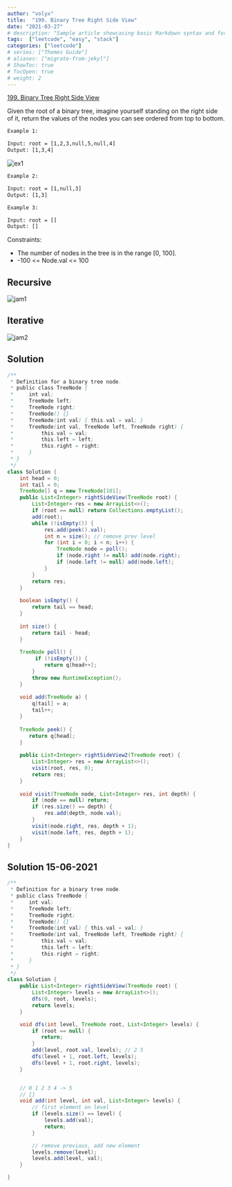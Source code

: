 ```yaml
---
author: "volyx"
title:  "199. Binary Tree Right Side View"
date: "2021-03-27"
# description: "Sample article showcasing basic Markdown syntax and formatting for HTML elements."
tags:  ["leetcode", "easy", "stack"]
categories: ["leetcode"]
# series: ["Themes Guide"]
# aliases: ["migrate-from-jekyl"]
# ShowToc: true
# TocOpen: true
# weight: 2
---
```


[199. Binary Tree Right Side View](https://leetcode.com/problems/binary-tree-right-side-view/)

Given the root of a binary tree, imagine yourself standing on the right side of it, return the values of the nodes you can see ordered from top to bottom.

```txt
Example 1:

Input: root = [1,2,3,null,5,null,4]
Output: [1,3,4]
```

![ex1](/images/2021-03-27-ex1.jpg)

```txt
Example 2:

Input: root = [1,null,3]
Output: [1,3]
```

```txt
Example 3:

Input: root = []
Output: []
```

Constraints:

- The number of nodes in the tree is in the range [0, 100].
- -100 <= Node.val <= 100

## Recursive

![jam1](/images/199_Binary_Tree_Right_Side_View-recurcsive.png)

## Iterative

![jam2](/images/199_Binary_Tree_Right_Side_View-iterative.png)

## Solution

```java
/**
 * Definition for a binary tree node.
 * public class TreeNode {
 *     int val;
 *     TreeNode left;
 *     TreeNode right;
 *     TreeNode() {}
 *     TreeNode(int val) { this.val = val; }
 *     TreeNode(int val, TreeNode left, TreeNode right) {
 *         this.val = val;
 *         this.left = left;
 *         this.right = right;
 *     }
 * }
 */
class Solution {
    int head = 0;
    int tail = 0;
    TreeNode[] q = new TreeNode[101];
    public List<Integer> rightSideView(TreeNode root) {
        List<Integer> res = new ArrayList<>();
        if (root == null) return Collections.emptyList();
        add(root);
        while (!isEmpty()) {
            res.add(peek().val);
            int n = size(); // remove prev level
            for (int i = 0; i < n; i++) {
                TreeNode node = poll();
                if (node.right != null) add(node.right);
                if (node.left != null) add(node.left);
            }
        }
        return res;
    }
    
    boolean isEmpty() {
        return tail == head;
    }
    
    int size() {
        return tail - head;
    }
    
    TreeNode poll() {
         if (!isEmpty()) {
            return q[head++];
        }
        throw new RuntimeException();
    }
    
    void add(TreeNode a) {
        q[tail] = a;
        tail++;
    }
    
    TreeNode peek() {
       return q[head];
    }
    
    public List<Integer> rightSideView2(TreeNode root) {
        List<Integer> res = new ArrayList<>();
        visit(root, res, 0);
        return res;
    }
    
    void visit(TreeNode node, List<Integer> res, int depth) {
        if (node == null) return;
        if (res.size() == depth) {
            res.add(depth, node.val);
        }
        visit(node.right, res, depth + 1);
        visit(node.left, res, depth + 1);
    }
}
```

## Solution 15-06-2021

```java
/**
 * Definition for a binary tree node.
 * public class TreeNode {
 *     int val;
 *     TreeNode left;
 *     TreeNode right;
 *     TreeNode() {}
 *     TreeNode(int val) { this.val = val; }
 *     TreeNode(int val, TreeNode left, TreeNode right) {
 *         this.val = val;
 *         this.left = left;
 *         this.right = right;
 *     }
 * }
 */
class Solution {
    public List<Integer> rightSideView(TreeNode root) {
        List<Integer> levels = new ArrayList<>();
        dfs(0, root, levels);
        return levels;
    }

    void dfs(int level, TreeNode root, List<Integer> levels) {
        if (root == null) {
           return;
        }
        add(level, root.val, levels); // 2 5
        dfs(level + 1, root.left, levels);
        dfs(level + 1, root.right, levels);
    }


    // 0 1 2 3 4 -> 5
    // []
    void add(int level, int val, List<Integer> levels) {
        // first element on level
        if (levels.size() == level) {
            levels.add(val);
            return;
        }

        // remove previous, add new element
        levels.remove(level);
        levels.add(level, val);
    }

}
```
